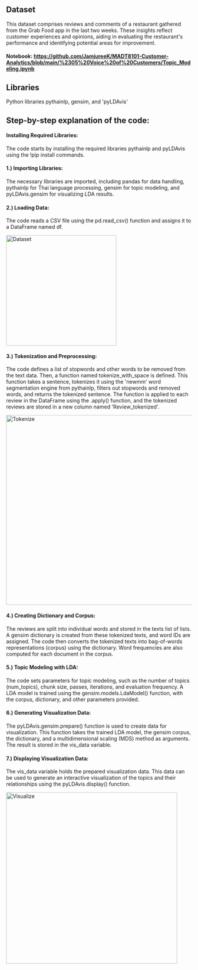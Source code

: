 ## Dataset
This dataset comprises reviews and comments of a restaurant gathered from the Grab Food app in the last two weeks. These insights reflect customer experiences and opinions, aiding in evaluating the restaurant's performance and identifying potential areas for improvement.

#### Notebook: https://github.com/JamjureeK/MADT8101-Customer-Analytics/blob/main/%2305%20Voice%20of%20Customers/Topic_Modeling.ipynb

## Libraries
Python libraries pythainlp, gensim, and 'pyLDAvis'

## Step-by-step explanation of the code:

#### Installing Required Libraries:
The code starts by installing the required libraries pythainlp and pyLDAvis using the !pip install commands.

#### 1.) Importing Libraries:
The necessary libraries are imported, including pandas for data handling, pythainlp for Thai language processing, gensim for topic modeling, and pyLDAvis.gensim for visualizing LDA results.

#### 2.) Loading Data:
The code reads a CSV file using the pd.read_csv() function and assigns it to a DataFrame named df.

<img width="299" alt="Dataset" src="https://github.com/JamjureeK/MADT8101-Customer-Analytics/assets/142724038/4787e69a-13bb-4226-828f-2f75ed648148">

#### 3.) Tokenization and Preprocessing:
The code defines a list of stopwords and other words to be removed from the text data. Then, a function named tokenize_with_space is defined. This function takes a sentence, tokenizes it using the 'newmm' word segmentation engine from pythainlp, filters out stopwords and removed words, and returns the tokenized sentence. The function is applied to each review in the DataFrame using the .apply() function, and the tokenized reviews are stored in a new column named 'Review_tokenized'.

<img width="514" alt="Tokenize" src="https://github.com/JamjureeK/MADT8101-Customer-Analytics/assets/142724038/e62ed156-feaf-4c47-b0a6-0806b81fa5eb">


#### 4.) Creating Dictionary and Corpus:
The reviews are split into individual words and stored in the texts list of lists. A gensim dictionary is created from these tokenized texts, and word IDs are assigned. The code then converts the tokenized texts into bag-of-words representations (corpus) using the dictionary. Word frequencies are also computed for each document in the corpus.

#### 5.) Topic Modeling with LDA:
The code sets parameters for topic modeling, such as the number of topics (num_topics), chunk size, passes, iterations, and evaluation frequency. A LDA model is trained using the gensim.models.LdaModel() function, with the corpus, dictionary, and other parameters provided.

#### 6.) Generating Visualization Data:
The pyLDAvis.gensim.prepare() function is used to create data for visualization. This function takes the trained LDA model, the gensim corpus, the dictionary, and a multidimensional scaling (MDS) method as arguments. The result is stored in the vis_data variable.

#### 7.) Displaying Visualization Data:
The vis_data variable holds the prepared visualization data. This data can be used to generate an interactive visualization of the topics and their relationships using the pyLDAvis.display() function.

<img width="464" alt="Visualize" src="https://github.com/JamjureeK/MADT8101-Customer-Analytics/assets/142724038/73651f74-226e-4a0d-9729-77da8f607d10">

